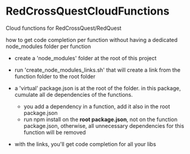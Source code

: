 # RedCrossQuestCloudFunctions

Cloud functions for RedCrossQuest/RedQuest


how to get code completion per function without having a dedicated node_modules folder per function

* create a 'node_modules' folder at the root of this project
* run 'create_node_modules_links.sh' that will create a link from the function folder to the root folder
* a 'virtual' package.json is at the root of the folder. in this package, cumulate all de dependencies of the functions.
  * you add a dependency in a function, add it also in the root package.json
  * run npm install on the **root package.json**, not on the function package.json, 
    otherwise, all unnecessary dependencies for this function will be removed
   
* with the links, you'll get code completion for all your libs



